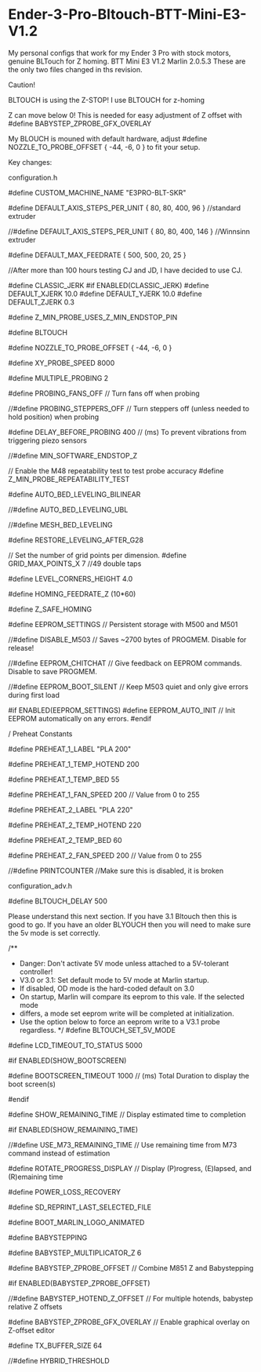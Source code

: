# Ender-3-Pro-Bltouch-BTT-Mini-E3-V1.2
My personal configs that work for my Ender 3 Pro with stock motors, genuine BLTouch for Z homing. BTT Mini E3 V1.2
Marlin 2.0.5.3
These are the only two files changed in ths revision.

Caution!

BLTOUCH is using the Z-STOP! I use BLTOUCH for z-homing

Z can move below 0! This is needed for easy adjustment of Z offset with #define BABYSTEP_ZPROBE_GFX_OVERLAY 

My BLOUCH is mouned with default hardware, adjust #define NOZZLE_TO_PROBE_OFFSET { -44, -6, 0 } to fit your setup.

Key changes:

configuration.h

#define CUSTOM_MACHINE_NAME "E3PRO-BLT-SKR"

#define DEFAULT_AXIS_STEPS_PER_UNIT   { 80, 80, 400, 96 } //standard extruder

//#define DEFAULT_AXIS_STEPS_PER_UNIT   { 80, 80, 400, 146 } //Winnsinn extruder


#define DEFAULT_MAX_FEEDRATE          { 500, 500, 20, 25 }

//After more than 100 hours testing CJ and JD, I have decided to use CJ.

#define CLASSIC_JERK
#if ENABLED(CLASSIC_JERK)
  #define DEFAULT_XJERK 10.0
  #define DEFAULT_YJERK 10.0
  #define DEFAULT_ZJERK  0.3

#define Z_MIN_PROBE_USES_Z_MIN_ENDSTOP_PIN

#define BLTOUCH

#define NOZZLE_TO_PROBE_OFFSET { -44, -6, 0 }

#define XY_PROBE_SPEED 8000

#define MULTIPLE_PROBING 2

#define PROBING_FANS_OFF          // Turn fans off when probing

//#define PROBING_STEPPERS_OFF      // Turn steppers off (unless needed to hold position) when probing

#define DELAY_BEFORE_PROBING 400  // (ms) To prevent vibrations from triggering piezo sensors

//#define MIN_SOFTWARE_ENDSTOP_Z

// Enable the M48 repeatability test to test probe accuracy
#define Z_MIN_PROBE_REPEATABILITY_TEST

#define AUTO_BED_LEVELING_BILINEAR

//#define AUTO_BED_LEVELING_UBL

//#define MESH_BED_LEVELING

#define RESTORE_LEVELING_AFTER_G28

// Set the number of grid points per dimension. 
  #define GRID_MAX_POINTS_X 7 //49 double taps

#define LEVEL_CORNERS_HEIGHT      4.0 

#define HOMING_FEEDRATE_Z  (10*60)

#define Z_SAFE_HOMING

#define EEPROM_SETTINGS       // Persistent storage with M500 and M501

//#define DISABLE_M503        // Saves ~2700 bytes of PROGMEM. Disable for release!

//#define EEPROM_CHITCHAT       // Give feedback on EEPROM commands. Disable to save PROGMEM.

//#define EEPROM_BOOT_SILENT    // Keep M503 quiet and only give errors during first load

#if ENABLED(EEPROM_SETTINGS)
  #define EEPROM_AUTO_INIT  // Init EEPROM automatically on any errors.
#endif


/ Preheat Constants

#define PREHEAT_1_LABEL       "PLA 200"

#define PREHEAT_1_TEMP_HOTEND 200

#define PREHEAT_1_TEMP_BED     55

#define PREHEAT_1_FAN_SPEED   200 // Value from 0 to 255

#define PREHEAT_2_LABEL       "PLA 220"

#define PREHEAT_2_TEMP_HOTEND 220

#define PREHEAT_2_TEMP_BED    60

#define PREHEAT_2_FAN_SPEED   200 // Value from 0 to 255

//#define PRINTCOUNTER //Make sure this is disabled, it is broken


configuration_adv.h

#define BLTOUCH_DELAY 500

Please understand this next section. If you have 3.1 Bltouch then this is good to go. 
If you have an older BLYOUCH then you will need to make sure the 5v mode is set correctly.

/**
   * Danger: Don't activate 5V mode unless attached to a 5V-tolerant controller!
   * V3.0 or 3.1: Set default mode to 5V mode at Marlin startup.
   * If disabled, OD mode is the hard-coded default on 3.0
   * On startup, Marlin will compare its eeprom to this vale. If the selected mode
   * differs, a mode set eeprom write will be completed at initialization.
   * Use the option below to force an eeprom write to a V3.1 probe regardless.
   */
  #define BLTOUCH_SET_5V_MODE


#define LCD_TIMEOUT_TO_STATUS 5000

#if ENABLED(SHOW_BOOTSCREEN)

#define BOOTSCREEN_TIMEOUT 1000        // (ms) Total Duration to display the boot screen(s)

#endif

#define SHOW_REMAINING_TIME          // Display estimated time to completion

#if ENABLED(SHOW_REMAINING_TIME)

//#define USE_M73_REMAINING_TIME     // Use remaining time from M73 command instead of estimation

#define ROTATE_PROGRESS_DISPLAY    // Display (P)rogress, (E)lapsed, and (R)emaining time

#define POWER_LOSS_RECOVERY

#define SD_REPRINT_LAST_SELECTED_FILE

#define BOOT_MARLIN_LOGO_ANIMATED

#define BABYSTEPPING

#define BABYSTEP_MULTIPLICATOR_Z  6

#define BABYSTEP_ZPROBE_OFFSET          // Combine M851 Z and Babystepping

#if ENABLED(BABYSTEP_ZPROBE_OFFSET)

//#define BABYSTEP_HOTEND_Z_OFFSET      // For multiple hotends, babystep relative Z offsets

#define BABYSTEP_ZPROBE_GFX_OVERLAY   // Enable graphical overlay on Z-offset editor

#define TX_BUFFER_SIZE 64

//#define HYBRID_THRESHOLD


